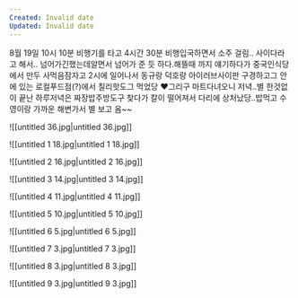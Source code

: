 ```yaml
---
Created: Invalid date
Updated: Invalid date
---
```

8월 19일 10시 10분 비행기를 타고 4시간 30분 비행입국하면서 소주 걸림.. 사이다라고 해서.. 넘어가긴했는데알면서 넘어가 준 듯 하다.해뜰때 까지 얘기하다가 중국인식당에서 만두 사먹음잠자고 2시에 일어나서 동규랑 덕호랑 아이러브사이판 구경하고그 안에 있는 로컬푸드점(?)에서 칠리핫도그 먹었당 ❤️그리구 마트다녀오니 저녁..별 한것없이 끝난 하루저녁은 짜장밥주방도구 찾다가 칼이 떨어져서 다리에 상처났당..밥먹고 수영이랑 가까운 해변가서 별 보고 옴~~

![[untitled 36.jpg|untitled 36.jpg]]

![[untitled 1 18.jpg|untitled 1 18.jpg]]

![[untitled 2 16.jpg|untitled 2 16.jpg]]

![[untitled 3 14.jpg|untitled 3 14.jpg]]

![[untitled 4 11.jpg|untitled 4 11.jpg]]

![[untitled 5 10.jpg|untitled 5 10.jpg]]

![[untitled 6 5.jpg|untitled 6 5.jpg]]

![[untitled 7 3.jpg|untitled 7 3.jpg]]

![[untitled 8 3.jpg|untitled 8 3.jpg]]

![[untitled 9 3.jpg|untitled 9 3.jpg]]